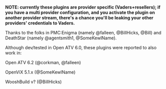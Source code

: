 **NOTE: currently these plugins are provider specific (Vaders+resellers); if you have a multi provider configuration, and you activate the plugin on another provider stream, there's a chance you'll be leaking your other providers' credentials to Vaders.**


Thanks to the folks in PMC:Enigma (namely @falleen, @BillHicks, @Bill) and DeathStar (namely @agentsmith1, @SomeKewlName).

Although dev/tested in Open ATV 6.0, these plugins were reported to also work in:

Open ATV 6.2 (@corkman, @falleen)

OpenViX 5.1.x (@SomeKewlName)

WooshBuild v? (@BillHicks)
